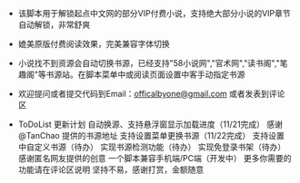 * 该脚本用于解锁起点中文网的部分VIP付费小说，支持绝大部分小说的VIP章节自动解锁，非常舒爽

* 媲美原版付费阅读效果，完美兼容字体切换

* 小说找不到资源会自动切换书源，已经支持"58小说网","官术网","读书阁","笔趣阁"等书源站。在脚本菜单中或阅读页面设置中客手动指定书源

* 欢迎提问或者提交代码到Email：officalbyone@gmail.com 或者发表到评论区

* ToDoList 更新计划
自动换源、支持悬浮窗显示加载进度（11/21完成） 感谢 @TanChao 提供的书源地址
支持设置菜单更换书源（11/22完成）
支持设置中自定义书源（待办）
实现书源检测功能（待办）
实现免登录书架（待办） 感谢匿名网友提供的创意
一个脚本兼容手机端/PC端（开发中）
更多你需要的功能请在评论区说明
坚持不易，感谢打赏，金额随意
 
